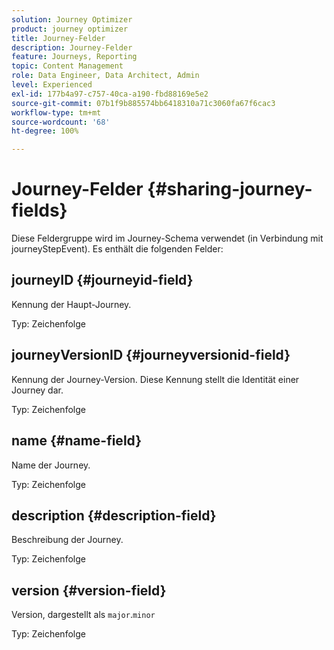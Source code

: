 ```yaml
---
solution: Journey Optimizer
product: journey optimizer
title: Journey-Felder
description: Journey-Felder
feature: Journeys, Reporting
topic: Content Management
role: Data Engineer, Data Architect, Admin
level: Experienced
exl-id: 177b4a97-c757-40ca-a190-fbd88169e5e2
source-git-commit: 07b1f9b885574bb6418310a71c3060fa67f6cac3
workflow-type: tm+mt
source-wordcount: '68'
ht-degree: 100%

---
```


# Journey-Felder {#sharing-journey-fields}

Diese Feldergruppe wird im Journey-Schema verwendet (in Verbindung mit journeyStepEvent). Es enthält die folgenden Felder:

## journeyID {#journeyid-field}

Kennung der Haupt-Journey.

Typ: Zeichenfolge

## journeyVersionID {#journeyversionid-field}

Kennung der Journey-Version. Diese Kennung stellt die Identität einer Journey dar.

Typ: Zeichenfolge

## name {#name-field}

Name der Journey.

Typ: Zeichenfolge

## description {#description-field}

Beschreibung der Journey.

Typ: Zeichenfolge

## version {#version-field}

Version, dargestellt als `major`.`minor`

Typ: Zeichenfolge
